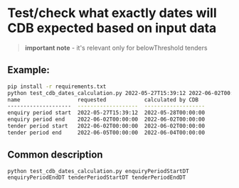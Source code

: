 # Test/check what exactly dates will CDB expected based on input data

> **important note** - it's relevant only for belowThreshold tenders

## Example:
```bash
pip install -r requirements.txt
python test_cdb_dates_calculation.py 2022-05-27T15:39:12 2022-06-02T00:00:00 2022-06-02T00:00:00 2022-06-05T00:00:00
name                  requested            calculated by CDB
--------------------  -------------------  -------------------
enquiry period start  2022-05-27T15:39:12  2022-05-28T00:00:00
enquiry period end    2022-06-02T00:00:00  2022-06-02T00:00:00
tender period start   2022-06-02T00:00:00  2022-06-02T00:00:00
tender period end     2022-06-05T00:00:00  2022-06-04T00:00:00
```

## Common description

```
python test_cdb_dates_calculation.py enquiryPeriodStartDT enquiryPeriodEndDT tenderPeriodStartDT tenderPeriodEndDT
```